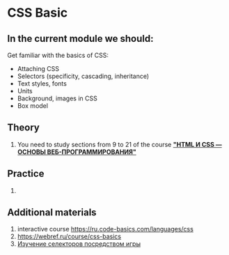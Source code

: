 # CSS Basic 
## In the current module we should:
Get familiar with the basics of CSS:
- Attaching CSS
- Selectors (specificity, cascading, inheritance)
- Text styles, fonts
- Units
- Background, images in CSS
- Box model

## Theory
1. You need to study sections from 9 to 21 of the course **["HTML И CSS — ОСНОВЫ ВЕБ-ПРОГРАММИРОВАНИЯ"](https://codebra.ru/ru/courses/html-css-base)**

## Practice
1. 

## Additional materials
1. interactive course https://ru.code-basics.com/languages/css
2. https://webref.ru/course/css-basics
3. [Изучение селекторов посредством игры](https://flukeout.github.io/)
